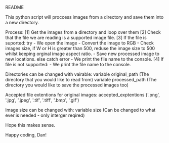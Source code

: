 
README

   This python script will proccess images from a directory and save them into a new directory.

   Process:
      [1] Get the images from a directory and loop over them
      [2] Check that the file we are reading is a supported image file.
      [3] If the file is suported:
         try
            - We open the image
            - Convert the image to RGB
            - Check images size, if W or H is greater than 500, reduse the image size to 500 whilst keeping orginal image aspect ratio.
            - Save new processed image to new locations.
         else catch error
            - We print the file name to the console.
      [4] If file is not supported:
         - We print the file name to the console.

   Directories can be changed with vairable:
      variable original_path (The directory that you would like to read from)
      variable processed_path (The directory you would like to save the processed images too)

   Accepted file extentions for original images:
      accepted_exptentions ('.png', '.jpg', '.jpeg', '.tif', '.tiff', '.bmp', '.gif')

   Image size can be changed with:
      variable size (Can be changed to what ever is needed - only interger reqired)

   Hope this makes sense.

   Happy coding,
   Dan!